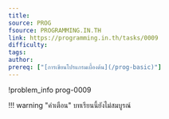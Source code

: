 ```yaml
---
title: 
source: PROG
fsource: PROGRAMMING.IN.TH
link: https://programming.in.th/tasks/0009
difficulty: 
tags: 
author: 
prereq: ["[การเขียนโปรแกรมเบื้องต้น](/prog-basic)"]
---
```


!problem_info prog-0009

!!! warning "คำเตือน"
    บทเรียนนี้ยังไม่สมบูรณ์
